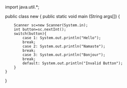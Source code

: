 import java.util.*;
 
public class new
{
    public static void main (String args[])
    { 
    
    
    
    
        Scanner sc=new Scanner(System.in);
        int button=sc.nextInt();
        switch(button){
            case 1: System.out.println("Hello");
            break;
            case 2: System.out.println("Namaste");
            break;
            case 3: System.out.println("Bonjour");
            break;
            default: System.out.println("Invalid Button");
        }
    }
}

